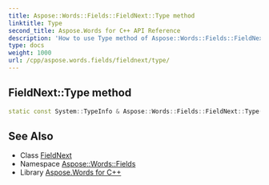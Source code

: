 ```yaml
---
title: Aspose::Words::Fields::FieldNext::Type method
linktitle: Type
second_title: Aspose.Words for C++ API Reference
description: 'How to use Type method of Aspose::Words::Fields::FieldNext class in C++.'
type: docs
weight: 1000
url: /cpp/aspose.words.fields/fieldnext/type/
---
```

## FieldNext::Type method




```cpp
static const System::TypeInfo & Aspose::Words::Fields::FieldNext::Type()
```

## See Also

* Class [FieldNext](../)
* Namespace [Aspose::Words::Fields](../../)
* Library [Aspose.Words for C++](../../../)
